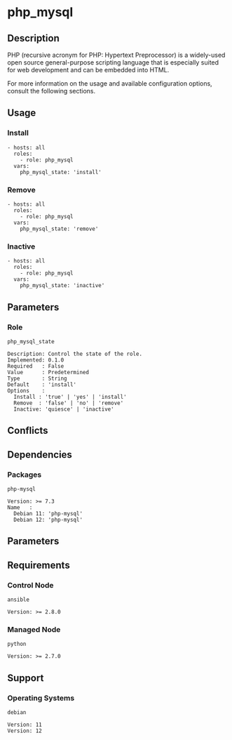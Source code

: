 # php_mysql

## Description

PHP (recursive acronym for PHP: Hypertext Preprocessor) is a widely-used open
source general-purpose scripting language that is especially suited for web
development and can be embedded into HTML.

For more information on the usage and available configuration options,
consult the following sections.

## Usage

### Install

```
- hosts: all
  roles:
    - role: php_mysql
  vars:
    php_mysql_state: 'install'
```

### Remove

```
- hosts: all
  roles:
    - role: php_mysql
  vars:
    php_mysql_state: 'remove'
```

### Inactive

```
- hosts: all
  roles:
    - role: php_mysql
  vars:
    php_mysql_state: 'inactive'
```

## Parameters

### Role

`php_mysql_state`

    Description: Control the state of the role.
    Implemented: 0.1.0
    Required   : False
    Value      : Predetermined
    Type       : String
    Default    : 'install'
    Options    :
      Install : 'true' | 'yes' | 'install'
      Remove  : 'false' | 'no' | 'remove'
      Inactive: 'quiesce' | 'inactive'

## Conflicts

## Dependencies

### Packages

`php-mysql`

    Version: >= 7.3
    Name   :
      Debian 11: 'php-mysql'
      Debian 12: 'php-mysql'

## Parameters

## Requirements

### Control Node

`ansible`

    Version: >= 2.8.0

### Managed Node

`python`

    Version: >= 2.7.0

## Support

### Operating Systems

`debian`

    Version: 11
    Version: 12

